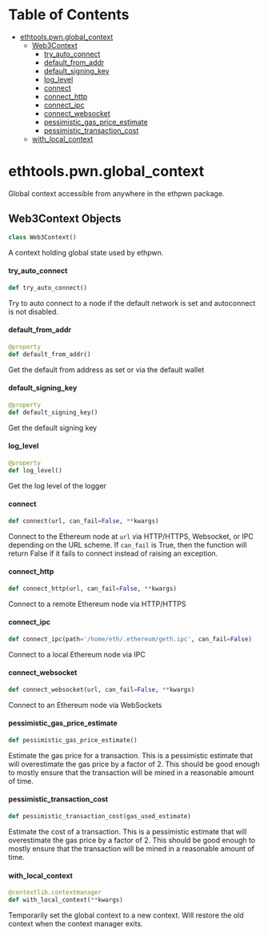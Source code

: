 # Table of Contents

* [ethtools.pwn.global\_context](#ethtools.pwn.global_context)
  * [Web3Context](#ethtools.pwn.global_context.Web3Context)
    * [try\_auto\_connect](#ethtools.pwn.global_context.Web3Context.try_auto_connect)
    * [default\_from\_addr](#ethtools.pwn.global_context.Web3Context.default_from_addr)
    * [default\_signing\_key](#ethtools.pwn.global_context.Web3Context.default_signing_key)
    * [log\_level](#ethtools.pwn.global_context.Web3Context.log_level)
    * [connect](#ethtools.pwn.global_context.Web3Context.connect)
    * [connect\_http](#ethtools.pwn.global_context.Web3Context.connect_http)
    * [connect\_ipc](#ethtools.pwn.global_context.Web3Context.connect_ipc)
    * [connect\_websocket](#ethtools.pwn.global_context.Web3Context.connect_websocket)
    * [pessimistic\_gas\_price\_estimate](#ethtools.pwn.global_context.Web3Context.pessimistic_gas_price_estimate)
    * [pessimistic\_transaction\_cost](#ethtools.pwn.global_context.Web3Context.pessimistic_transaction_cost)
  * [with\_local\_context](#ethtools.pwn.global_context.with_local_context)

<a id="ethtools.pwn.global_context"></a>

# ethtools.pwn.global\_context

Global context accessible from anywhere in the ethpwn package.

<a id="ethtools.pwn.global_context.Web3Context"></a>

## Web3Context Objects

```python
class Web3Context()
```

A context holding global state used by ethpwn.

<a id="ethtools.pwn.global_context.Web3Context.try_auto_connect"></a>

#### try\_auto\_connect

```python
def try_auto_connect()
```

Try to auto connect to a node if the default network is set and autoconnect is not disabled.

<a id="ethtools.pwn.global_context.Web3Context.default_from_addr"></a>

#### default\_from\_addr

```python
@property
def default_from_addr()
```

Get the default from address as set or via the default wallet

<a id="ethtools.pwn.global_context.Web3Context.default_signing_key"></a>

#### default\_signing\_key

```python
@property
def default_signing_key()
```

Get the default signing key

<a id="ethtools.pwn.global_context.Web3Context.log_level"></a>

#### log\_level

```python
@property
def log_level()
```

Get the log level of the logger

<a id="ethtools.pwn.global_context.Web3Context.connect"></a>

#### connect

```python
def connect(url, can_fail=False, **kwargs)
```

Connect to the Ethereum node at `url` via HTTP/HTTPS, Websocket, or IPC depending on the URL scheme.
If `can_fail` is True, then the function will return False if it fails to connect instead of raising an exception.

<a id="ethtools.pwn.global_context.Web3Context.connect_http"></a>

#### connect\_http

```python
def connect_http(url, can_fail=False, **kwargs)
```

Connect to a remote Ethereum node via HTTP/HTTPS

<a id="ethtools.pwn.global_context.Web3Context.connect_ipc"></a>

#### connect\_ipc

```python
def connect_ipc(path='/home/eth/.ethereum/geth.ipc', can_fail=False)
```

Connect to a local Ethereum node via IPC

<a id="ethtools.pwn.global_context.Web3Context.connect_websocket"></a>

#### connect\_websocket

```python
def connect_websocket(url, can_fail=False, **kwargs)
```

Connect to an Ethereum node via WebSockets

<a id="ethtools.pwn.global_context.Web3Context.pessimistic_gas_price_estimate"></a>

#### pessimistic\_gas\_price\_estimate

```python
def pessimistic_gas_price_estimate()
```

Estimate the gas price for a transaction. This is a pessimistic estimate that will
overestimate the gas price by a factor of 2. This should be good enough to mostly
ensure that the transaction will be mined in a reasonable amount of time.

<a id="ethtools.pwn.global_context.Web3Context.pessimistic_transaction_cost"></a>

#### pessimistic\_transaction\_cost

```python
def pessimistic_transaction_cost(gas_used_estimate)
```

Estimate the cost of a transaction. This is a pessimistic estimate that will
overestimate the gas price by a factor of 2. This should be good enough to mostly
ensure that the transaction will be mined in a reasonable amount of time.

<a id="ethtools.pwn.global_context.with_local_context"></a>

#### with\_local\_context

```python
@contextlib.contextmanager
def with_local_context(**kwargs)
```

Temporarily set the global context to a new context. Will restore the old context when the
context manager exits.

